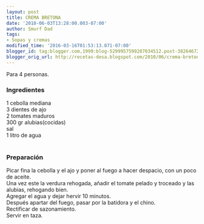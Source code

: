 ```yaml
---
layout: post
title: CREMA BRETONA
date: '2010-06-03T13:28:00.003-07:00'
author: Smurf Dad
tags:
- Sopas y cremas
modified_time: '2016-03-16T01:53:13.071-07:00'
blogger_id: tag:blogger.com,1999:blog-5299957599287034512.post-3826467298706675544
blogger_orig_url: http://recetas-desa.blogspot.com/2010/06/crema-bretona.html
---
```


Para 4 personas.<br /><h3>Ingredientes</h3>1 cebolla mediana<br />3 dientes de ajo<br />2 tomates maduros<br />300 gr alubias(cocidas)<br />sal<br />1 litro de agua<br /><br /><h3>Preparación</h3>Picar fina la cebolla y el ajo y poner al fuego a hacer despacio, con un poco de aceite.<br />Una vez este la verdura rehogada, añadir el tomate pelado y troceado y las alubias, rehogando bien.<br />Agregar el agua y  dejar hervir 10 minutos.<br />Después apartar del fuego, pasar por la batidora y el chino.<br />Rectificar de sazonamiento.<br />Servir en taza.